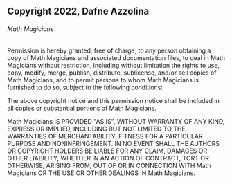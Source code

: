 ## Copyright 2022, Dafne Azzolina

###### Math Magicians

Permission is hereby granted, free of charge, to any person obtaining a copy of Math Magicians and associated documentation files, to deal in Math Magicians without restriction, including without limitation the rights to use, copy, modify, merge, publish, distribute, sublicense, and/or sell copies of Math Magicians, and to permit persons to whom Math Magicians is furnished to do so, subject to the following conditions:

The above copyright notice and this permission notice shall be included in all copies or substantial portions of Math Magicians.

Math Magicians IS PROVIDED "AS IS", WITHOUT WARRANTY OF ANY KIND, EXPRESS OR IMPLIED, INCLUDING BUT NOT LIMITED TO THE WARRANTIES OF MERCHANTABILITY, FITNESS FOR A PARTICULAR PURPOSE AND NONINFRINGEMENT. IN NO EVENT SHALL THE AUTHORS OR COPYRIGHT HOLDERS BE LIABLE FOR ANY CLAIM, DAMAGES OR OTHER LIABILITY, WHETHER IN AN ACTION OF CONTRACT, TORT OR OTHERWISE, ARISING FROM, OUT OF OR IN CONNECTION WITH Math Magicians OR THE USE OR OTHER DEALINGS IN Math Magicians.
